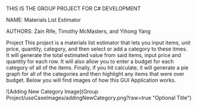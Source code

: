 THIS IS THE GROUP PROJECT FOR C# DEVELOPMENT 

NAME: 
Materials List Estimator

AUTHORS: 
Zain Rife, Timothy McMasters, and Yihong Yang

Project
This project is a materials list estimator that lets you input items, unit price, quantity, category, and then select or add a category to these itmes. It will generate the total estimated value from said items, input price and quantity for each row. It will also allow you to enter a budget for each category of all of the items. Finally, if you hit calculate, it will generate a pie graph for all of the categories and then highlight any items that were over budget. Below you will find images of how this GUI Application works. 

![Adding New Category Image](Group Project/useCaseImages/addingNewCategory.png?raw=true "Optional Title")



